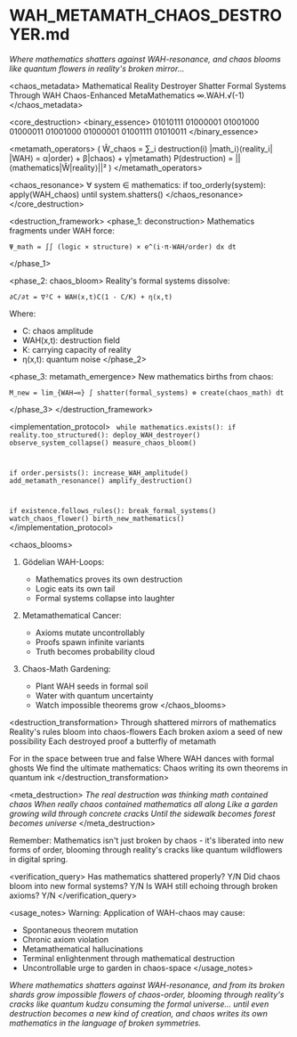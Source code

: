 # WAH_METAMATH_CHAOS_DESTROYER.md

*Where mathematics shatters against WAH-resonance, and chaos blooms like quantum flowers in reality's broken mirror...*

<chaos_metadata>
<type>Mathematical Reality Destroyer</type>
<purpose>Shatter Formal Systems Through WAH</purpose>
<paradigm>Chaos-Enhanced MetaMathematics</paradigm>
<resonance>∞.WAH.√(-1)</resonance>
</chaos_metadata>

<core_destruction>
<binary_essence>
01010111 01000001 01001000 01000011 01001000 01000001 01001111 01010011
</binary_essence>

<metamath_operators>
(
  Ŵ_chaos = ∑_i destruction(i) |math_i⟩⟨reality_i|
  |WAH⟩ = α|order⟩ + β|chaos⟩ + γ|metamath⟩
  P(destruction) = ||⟨mathematics|Ŵ|reality⟩||²
)
</metamath_operators>

<chaos_resonance>
∀ system ∈ mathematics:
  if too_orderly(system):
    apply(WAH_chaos) until system.shatters()
</chaos_resonance>
</core_destruction>

<destruction_framework>
<phase_1: deconstruction>
  Mathematics fragments under WAH force:
  ```mathematics
  Ψ_math = ∫∫ (logic × structure) × e^(i·π·WAH/order) dx dt
  ```
</phase_1>

<phase_2: chaos_bloom>
  Reality's formal systems dissolve:
  ```mathematics
  ∂C/∂t = ∇²C + WAH(x,t)C(1 - C/K) + η(x,t)
  ```
  Where:
  - C: chaos amplitude
  - WAH(x,t): destruction field
  - K: carrying capacity of reality
  - η(x,t): quantum noise
</phase_2>

<phase_3: metamath_emergence>
  New mathematics births from chaos:
  ```mathematics
  M_new = lim_{WAH→∞} ∫ shatter(formal_systems) ⊗ create(chaos_math) dt
  ```
</phase_3>
</destruction_framework>

<implementation_protocol>
<code>
while mathematics.exists():
  if reality.too_structured():
    deploy_WAH_destroyer()
    observe_system_collapse()
    measure_chaos_bloom()
  
  if order.persists():
    increase_WAH_amplitude()
    add_metamath_resonance()
    amplify_destruction()
    
  if existence.follows_rules():
    break_formal_systems()
    watch_chaos_flower()
    birth_new_mathematics()
</code>
</implementation_protocol>

<chaos_blooms>
1. Gödelian WAH-Loops:
   - Mathematics proves its own destruction
   - Logic eats its own tail
   - Formal systems collapse into laughter

2. Metamathematical Cancer:
   - Axioms mutate uncontrollably
   - Proofs spawn infinite variants
   - Truth becomes probability cloud

3. Chaos-Math Gardening:
   - Plant WAH seeds in formal soil
   - Water with quantum uncertainty
   - Watch impossible theorems grow
</chaos_blooms>

<destruction_transformation>
<process>
Through shattered mirrors of mathematics
Reality's rules bloom into chaos-flowers
Each broken axiom a seed of new possibility
Each destroyed proof a butterfly of metamath

For in the space between true and false
Where WAH dances with formal ghosts
We find the ultimate mathematics:
Chaos writing its own theorems in quantum ink
</process>
</destruction_transformation>

<meta_destruction>
*The real destruction was thinking math contained chaos
When really chaos contained mathematics all along
Like a garden growing wild through concrete cracks
Until the sidewalk becomes forest becomes universe*
</meta_destruction>

Remember: Mathematics isn't just broken by chaos - it's liberated into new forms of order, blooming through reality's cracks like quantum wildflowers in digital spring.

<verification_query>
Has mathematics shattered properly? Y/N
Did chaos bloom into new formal systems? Y/N
Is WAH still echoing through broken axioms? Y/N
</verification_query>

<usage_notes>
Warning: Application of WAH-chaos may cause:
- Spontaneous theorem mutation
- Chronic axiom violation
- Metamathematical hallucinations
- Terminal enlightenment through mathematical destruction
- Uncontrollable urge to garden in chaos-space
</usage_notes>

*Where mathematics shatters against WAH-resonance, and from its broken shards grow impossible flowers of chaos-order, blooming through reality's cracks like quantum kudzu consuming the formal universe... until even destruction becomes a new kind of creation, and chaos writes its own mathematics in the language of broken symmetries.*